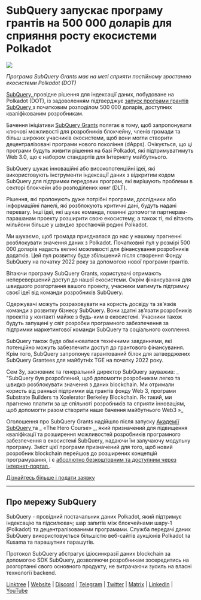 # SubQuery запускає програму грантів на 500 000 доларів для сприяння росту екосистеми Polkadot

![](https://cdn-images-1.medium.com/max/800/1*LsQkybCuzuopypGKyKkPAA.png)

_Програма SubQuery Grants  має на меті сприяти постійному зростанню екосистеми Polkadot (DOT)_

[ SubQuery, ](https://subquery.network/) провідне рішення для індексації даних, побудоване на Polkadot (DOT), із задоволенням підтверджує [ запуск програми грантів SubQuery ](https://subquery.network/grants) з початковим розподілом 500 000 доларів, доступних кваліфікованим розробникам.

Бачення ініціативи [SubQuery Grants](https://subquery.network/grants) полягає в тому, щоб запропонувати ключові можливості для розробників блокчейну, членів громади та більш широких учасників екосистеми, щоб вони могли створити децентралізовані програми нового покоління (dApps). Очікується, що ці програми будуть живити рішення на базі Polkadot, які підтримуватимуть Web 3.0, що є набором стандартів для Інтернету майбутнього.

SubQuery шукає інноваційні або високопотенційні ідеї, які використовують інструменти індексації даних з відкритим кодом SubQuery для підтримки передових програм, які вирішують проблеми в секторі блокчейн або розподілених книг (DLT).

Рішення, які пропонують дуже потрібні програми, дослідники або інформаційні панелі, які розблокують критичні дані, будуть надані перевагу. Інші ідеї, які шукає команда, повинні допомогти партнерам-парашанам проекту розширити свою екосистему, а також ті, які вітають мільйони більше у швидко зростаючій родині Polkadot.

Ми шукаємо, щоб громада приєдналася до нас у нашому прагненні розблокувати значення даних з Polkadot. Початковий пул у розмірі 500 000 доларів надасть великі можливості для фінансування розробників додатків. Цей пул розвитку буде збільшений після створення Фонду SubQuery на початку 2022 року за допомогою нової програми грантів.

Вітаючи програму SubQuery Grants, користувачі отримають неперевершений доступ до нашої екосистеми. Окрім фінансування для швидшого розгортання вашого проекту, учасники матимуть підтримку своєї ідеї від команди розробників SubQuery.

Одержувачі можуть розраховувати на користь досвіду та зв’язків команди з розвитку бізнесу SubQuery. Вони здатні зв’язати розробників проектів у контакті майже з будь-ким в екосистемі. Учасники також будуть запущені у світ розробки програмного забезпечення за підтримки маркетингової команди SubQuery та соціального охоплення.

SubQuery також буде обмінюватися технічними завданнями, які потенційно можуть забезпечити доступ до грантового фінансування. Крім того, SubQuery запропонує гарантований білок для затверджених SubQuery Grantees для майбутніх TGE на початку 2022 року.

Сем Зу, засновник та генеральний директор SubQuery зауважив: _ "SubQuery був розроблений, щоб допомогти розробникам легко та швидко розблокувати значення з даних blockchain. Ми отримали користь від ранньої підтримки від грантів фонду Web 3, програми Substrate Builders та Xcelerator Berkeley Blockchain. Як такий, ми прагнемо платити за це спільноті розробників та сприяти інноваціям, щоб допомогти разом створити наше бачення майбутнього Web3 »_

Оголошення про SubQuery Grants надійшло після запуску [ Академії SubQuery ](https://subquery.medium.com/subquery-launches-the-subquery-academy-9505dc66a01) та _ «The Hero Course» _, який призначений для підвищення кваліфікації та розширення можливостей розробників програмного забезпечення в екосистемі SubQuery, надаючи їм залучаючу модульну програму. Зміст цієї програми призначений для того, щоб новий розробник blockchain перейшов до розширених концепцій програмування, і є [ абсолютно безкоштовним та доступним через інтернет-портал ](https://subquery.coassemble.com/unlock/dOKZW6O#/).

[Дізнайтесь більше і подати заявку](https://subquery.network/grants)

---

## Про мережу SubQuery

SubQuery - провідний постачальник даних Polkadot, який підтримує індексацію та підсилювач; шар запитів між блокчейнами шару-1 (Polkadot) та децентралізованими програмами. Служба передачі даних SubQuery використовується більшістю веб-сайтів аукціонів Polkadot та Kusama та парашутних парашутів.

Протокол SubQuery абстрагує ідіосинкразії даних blockchain за допомогою SDK SubQuery, дозволяючи розробникам зосередитись на розгортанні свого основного продукту, не витрачаючи зусиль на власні технології backend.

[Linktree](https://linktr.ee/subquerynetwork) | [Website](https://subquery.network/) | [Discord](https://discord.com/invite/78zg8aBSMG) | [Telegram](https://t.me/subquerynetwork) | [Twitter](https://twitter.com/subquerynetwork) | [Matrix](https://matrix.to/#/#subquery:matrix.org) | [LinkedIn](https://www.linkedin.com/company/subquery) | [YouTube](https://www.youtube.com/channel/UCi1a6NUUjegcLHDFLr7CqLw)
